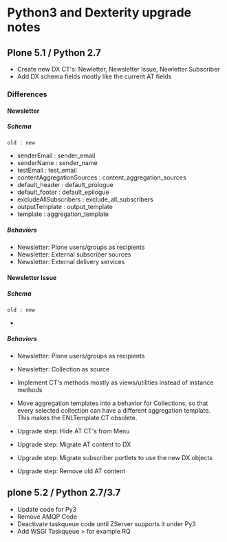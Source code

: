 Python3 and Dexterity upgrade notes
===================================

Plone 5.1 / Python 2.7
----------------------

- Create new DX CT's: Newletter, Newsletter Issue, Newletter Subscriber
- Add DX schema fields mostly like the current AT fields

### Differences

#### Newsletter

##### Schema

    old : new

- senderEmail :  sender_email
- senderName : sender_name
- testEmail : test_email
- contentAggregationSources : content_aggregation_sources
- default_header : default_prologue
- default_footer : default_epilogue
- excludeAllSubscribers : exclude_all_subscribers
- outputTemplate : output_template
- template : aggregation_template

##### Behaviors

- Newsletter: Plone users/groups as recipients
- Newsletter: External subscriber sources
- Newsletter: External delivery services


#### Newsletter Issue

##### Schema

    old : new

-


##### Behaviors

- Newsletter: Plone users/groups as recipients
- Newsletter: Collection as source


- Implement CT's methods mostly as views/utilities instead of instance methods
- Move aggregation templates into a behavior for Collections, so that every selected collection can have a different aggregation template. This makes the ENLTemplate CT obsolete.
- Upgrade step: Hide AT CT's from Menu
- Upgrade step: Migrate AT content to DX
- Upgrade step: Migrate subscriber portlets to use the new DX objects
- Upgrade step: Remove old AT content


plone 5.2 / Python 2.7/3.7
--------------------------

- Update code for Py3
- Remove AMQP Code
- Deactivate taskqueue code until ZServer supports it under Py3
- Add WSGI Taskqueue > for example RQ
